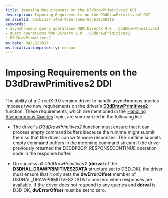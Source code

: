 ```yaml
---
title: Imposing Requirements on the D3dDrawPrimitives2 DDI
description: Imposing Requirements on the D3dDrawPrimitives2 DDI
ms.assetid: a016c127-14ad-42ba-aae5-97c6c97b01f6
keywords:
- asynchronous query operations WDK DirectX 9.0 , D3dDrawPrimitives2
- query operations WDK DirectX 9.0 , D3dDrawPrimitives2
- D3dDrawPrimitives2
ms.date: 04/20/2017
ms.localizationpriority: medium
---
```


# Imposing Requirements on the D3dDrawPrimitives2 DDI


## <span id="ddk_imposing_requirements_on_the_d3ddrawprimitives2_ddi_gg"></span><span id="DDK_IMPOSING_REQUIREMENTS_ON_THE_D3DDRAWPRIMITIVES2_DDI_GG"></span>


The ability of a DirectX 9.0 version driver to handle asynchronous queries imposes two new requirements on the driver's [**D3dDrawPrimitives2**](https://msdn.microsoft.com/library/windows/hardware/ff544704) function. These requirements, which are mentioned in the [Handling Asynchronous Queries](handling-asynchronous-queries.md) topic, are summarized in the following list:

-   The driver's *D3dDrawPrimitives2* function must ensure that it can process empty command buffers because the runtime might submit them so that the driver can write more responses. The runtime submits empty command buffers in the incoming command stream if the driver previously returned the D3DDP2OP\_RESPONSECONTINUE operation code in the response buffer.

-   On success of *D3dDrawPrimitives2* (**ddrval** of the [**D3DHAL\_DRAWPRIMITIVES2DATA**](https://msdn.microsoft.com/library/windows/hardware/ff545957) structure set to D3D\_OK), the driver must ensure that it only sets the **dwErrorOffset** member of D3DHAL\_DRAWPRIMITIVES2DATA to nonzero when responses are available. If the driver does not respond to any queries and **ddrval** is D3D\_OK, **dwErrorOffset** must be set to zero.

 

 





